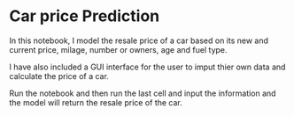 # Car price Prediction

In this notebook, I model the resale price of a car based on its new and current price, milage, number or owners, age and fuel type.

I have also included a GUI interface for the user to imput thier own data and calculate the price of a car.

Run the notebook and then run the last cell and input the information and the model will return the resale price of the car.
